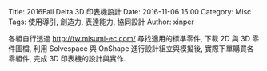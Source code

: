 Title: 2016Fall Delta 3D 印表機設計
Date: 2016-11-06 15:00
Category: Misc
Tags: 使用導引, 創造力, 表達能力, 協同設計
Author: xinper

各組自行透過 <a href="http://tw.misumi-ec.com/">http://tw.misumi-ec.com/</a> 尋找適用的標準零件, 下載 2D 與 3D 零件圖檔, 利用 Solvespace 與 OnShape 進行設計組立與模擬後, 實際下單購買各零組件, 完成 3D 印表機的設計與實作.

<!-- PELICAN_END_SUMMARY -->